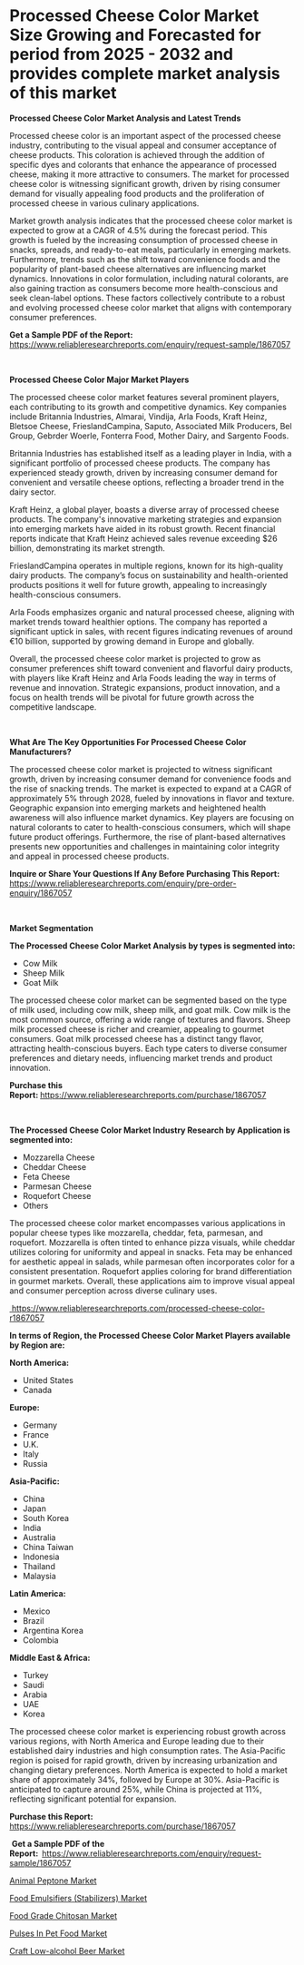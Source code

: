 <p><h1>Processed Cheese Color Market Size Growing and Forecasted for period from 2025 - 2032 and provides complete market analysis of this market</h1></p><p><strong>Processed Cheese Color Market Analysis and Latest Trends</strong></p>
<p><p>Processed cheese color is an important aspect of the processed cheese industry, contributing to the visual appeal and consumer acceptance of cheese products. This coloration is achieved through the addition of specific dyes and colorants that enhance the appearance of processed cheese, making it more attractive to consumers. The market for processed cheese color is witnessing significant growth, driven by rising consumer demand for visually appealing food products and the proliferation of processed cheese in various culinary applications.</p><p>Market growth analysis indicates that the processed cheese color market is expected to grow at a CAGR of 4.5% during the forecast period. This growth is fueled by the increasing consumption of processed cheese in snacks, spreads, and ready-to-eat meals, particularly in emerging markets. Furthermore, trends such as the shift toward convenience foods and the popularity of plant-based cheese alternatives are influencing market dynamics. Innovations in color formulation, including natural colorants, are also gaining traction as consumers become more health-conscious and seek clean-label options. These factors collectively contribute to a robust and evolving processed cheese color market that aligns with contemporary consumer preferences.</p></p>
<p><strong>Get a Sample PDF of the Report:&nbsp;</strong> <a href="https://www.reliableresearchreports.com/enquiry/request-sample/1867057?utm_campaign=24&utm_medium=2&utm_source=Github&utm_content=ia&utm_term=15022025&utm_id=processed-cheese-color">https://www.reliableresearchreports.com/enquiry/request-sample/1867057</a></p>
<p>&nbsp;</p>
<p><strong>Processed Cheese Color Major Market Players</strong></p>
<p><p>The processed cheese color market features several prominent players, each contributing to its growth and competitive dynamics. Key companies include Britannia Industries, Almarai, Vindija, Arla Foods, Kraft Heinz, Bletsoe Cheese, FrieslandCampina, Saputo, Associated Milk Producers, Bel Group, Gebrder Woerle, Fonterra Food, Mother Dairy, and Sargento Foods.</p><p>Britannia Industries has established itself as a leading player in India, with a significant portfolio of processed cheese products. The company has experienced steady growth, driven by increasing consumer demand for convenient and versatile cheese options, reflecting a broader trend in the dairy sector.</p><p>Kraft Heinz, a global player, boasts a diverse array of processed cheese products. The company's innovative marketing strategies and expansion into emerging markets have aided in its robust growth. Recent financial reports indicate that Kraft Heinz achieved sales revenue exceeding $26 billion, demonstrating its market strength.</p><p>FrieslandCampina operates in multiple regions, known for its high-quality dairy products. The company’s focus on sustainability and health-oriented products positions it well for future growth, appealing to increasingly health-conscious consumers.</p><p>Arla Foods emphasizes organic and natural processed cheese, aligning with market trends toward healthier options. The company has reported a significant uptick in sales, with recent figures indicating revenues of around €10 billion, supported by growing demand in Europe and globally.</p><p>Overall, the processed cheese color market is projected to grow as consumer preferences shift toward convenient and flavorful dairy products, with players like Kraft Heinz and Arla Foods leading the way in terms of revenue and innovation. Strategic expansions, product innovation, and a focus on health trends will be pivotal for future growth across the competitive landscape.</p></p>
<p>&nbsp;</p>
<p><strong>What Are The Key Opportunities For Processed Cheese Color Manufacturers?</strong></p>
<p><p>The processed cheese color market is projected to witness significant growth, driven by increasing consumer demand for convenience foods and the rise of snacking trends. The market is expected to expand at a CAGR of approximately 5% through 2028, fueled by innovations in flavor and texture. Geographic expansion into emerging markets and heightened health awareness will also influence market dynamics. Key players are focusing on natural colorants to cater to health-conscious consumers, which will shape future product offerings. Furthermore, the rise of plant-based alternatives presents new opportunities and challenges in maintaining color integrity and appeal in processed cheese products.</p></p>
<p><strong>Inquire or Share Your Questions If Any Before Purchasing This Report:</strong> <a href="https://www.reliableresearchreports.com/enquiry/pre-order-enquiry/1867057?utm_campaign=24&utm_medium=2&utm_source=Github&utm_content=ia&utm_term=15022025&utm_id=processed-cheese-color">https://www.reliableresearchreports.com/enquiry/pre-order-enquiry/1867057</a></p>
<p>&nbsp;</p>
<p><strong>Market Segmentation</strong></p>
<p><strong>The Processed Cheese Color Market Analysis by types is segmented into:</strong></p>
<p><ul><li>Cow Milk</li><li>Sheep Milk</li><li>Goat Milk</li></ul></p>
<p><p>The processed cheese color market can be segmented based on the type of milk used, including cow milk, sheep milk, and goat milk. Cow milk is the most common source, offering a wide range of textures and flavors. Sheep milk processed cheese is richer and creamier, appealing to gourmet consumers. Goat milk processed cheese has a distinct tangy flavor, attracting health-conscious buyers. Each type caters to diverse consumer preferences and dietary needs, influencing market trends and product innovation.</p></p>
<p><strong>Purchase this Report:&nbsp;</strong><a href="https://www.reliableresearchreports.com/purchase/1867057?utm_campaign=24&utm_medium=2&utm_source=Github&utm_content=ia&utm_term=15022025&utm_id=processed-cheese-color">https://www.reliableresearchreports.com/purchase/1867057</a></p>
<p>&nbsp;</p>
<p><strong>The Processed Cheese Color Market Industry Research by Application is segmented into:</strong></p>
<p><ul><li>Mozzarella Cheese</li><li>Cheddar Cheese</li><li>Feta Cheese</li><li>Parmesan Cheese</li><li>Roquefort Cheese</li><li>Others</li></ul></p>
<p><p>The processed cheese color market encompasses various applications in popular cheese types like mozzarella, cheddar, feta, parmesan, and roquefort. Mozzarella is often tinted to enhance pizza visuals, while cheddar utilizes coloring for uniformity and appeal in snacks. Feta may be enhanced for aesthetic appeal in salads, while parmesan often incorporates color for a consistent presentation. Roquefort applies coloring for brand differentiation in gourmet markets. Overall, these applications aim to improve visual appeal and consumer perception across diverse culinary uses.</p></p>
<p><a href="https://www.reliableresearchreports.com/processed-cheese-color-r1867057?utm_campaign=24&utm_medium=2&utm_source=Github&utm_content=ia&utm_term=15022025&utm_id=processed-cheese-color">&nbsp;https://www.reliableresearchreports.com/processed-cheese-color-r1867057</a></p>
<p><strong>In terms of Region, the Processed Cheese Color Market Players available by Region are:</strong></p>
<p>
    <p> <strong> North America: </strong>
        <ul>
            <li>United States</li>
            <li>Canada</li>
        </ul>
        </p> 
    <p> <strong> Europe: </strong>
        <ul>
            <li>Germany</li>
            <li>France</li>
            <li>U.K.</li>
            <li>Italy</li>
            <li>Russia</li>
        </ul>
        </p> 
    <p> <strong> Asia-Pacific: </strong>
        <ul>
            <li>China</li>
            <li>Japan</li>
            <li>South Korea</li>
            <li>India</li>
            <li>Australia</li>
            <li>China Taiwan</li>
            <li>Indonesia</li>
            <li>Thailand</li>
            <li>Malaysia</li>
        </ul>
        </p> 
    <p> <strong> Latin America: </strong>
        <ul>
            <li>Mexico</li>
            <li>Brazil</li>
            <li>Argentina Korea</li>
            <li>Colombia</li>
        </ul>
        </p> 
    <p> <strong> Middle East & Africa: </strong>
        <ul>
            <li>Turkey</li>
            <li>Saudi</li>
            <li>Arabia</li>
            <li>UAE</li>
            <li>Korea</li>
        </ul>
    </p>
    </p>
<p><p>The processed cheese color market is experiencing robust growth across various regions, with North America and Europe leading due to their established dairy industries and high consumption rates. The Asia-Pacific region is poised for rapid growth, driven by increasing urbanization and changing dietary preferences. North America is expected to hold a market share of approximately 34%, followed by Europe at 30%. Asia-Pacific is anticipated to capture around 25%, while China is projected at 11%, reflecting significant potential for expansion.</p></p>
<p><strong>Purchase this Report: </strong><a href="https://www.reliableresearchreports.com/purchase/1867057?utm_campaign=24&utm_medium=2&utm_source=Github&utm_content=ia&utm_term=15022025&utm_id=processed-cheese-color">https://www.reliableresearchreports.com/purchase/1867057</a></p>
<p>&nbsp;<strong>Get a Sample PDF of the Report:&nbsp;&nbsp;</strong><a href="https://www.reliableresearchreports.com/enquiry/request-sample/1867057?utm_campaign=24&utm_medium=2&utm_source=Github&utm_content=ia&utm_term=15022025&utm_id=processed-cheese-color">https://www.reliableresearchreports.com/enquiry/request-sample/1867057</a></p>
<p><strong></strong></p>
<p><p><a href="https://github.com/saoneubeh8/Market-Research-Report-List-1/blob/main/animal-peptone-market.md?utm_campaign=24&utm_medium=2&utm_source=Github&utm_content=ia&utm_term=15022025&utm_id=processed-cheese-color">Animal Peptone Market</a></p><p><a href="https://github.com/msiyahhonzo46/Market-Research-Report-List-1/blob/main/food-emulsifiers-stabilizers-market.md?utm_campaign=24&utm_medium=2&utm_source=Github&utm_content=ia&utm_term=15022025&utm_id=processed-cheese-color">Food Emulsifiers (Stabilizers) Market</a></p><p><a href="https://github.com/deyniphytic/Market-Research-Report-List-1/blob/main/food-grade-chitosan-market.md?utm_campaign=24&utm_medium=2&utm_source=Github&utm_content=ia&utm_term=15022025&utm_id=processed-cheese-color">Food Grade Chitosan Market</a></p><p><a href="https://github.com/anggigpps/Market-Research-Report-List-1/blob/main/pulses-in-pet-food-market.md?utm_campaign=24&utm_medium=2&utm_source=Github&utm_content=ia&utm_term=15022025&utm_id=processed-cheese-color">Pulses In Pet Food Market</a></p><p><a href="https://github.com/mohmodsiason/Market-Research-Report-List-1/blob/main/craft-low-alcohol-beer-market.md?utm_campaign=24&utm_medium=2&utm_source=Github&utm_content=ia&utm_term=15022025&utm_id=processed-cheese-color">Craft Low-alcohol Beer Market</a></p></p>